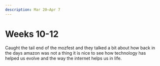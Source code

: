 ```yaml
---
description: Mar 20–Apr 7
---
```


# Weeks 10-12

Caught the tail end of the mozfest and they talked a bit about how back in the days amazon was not a thing it is nice to see how technology has helped us evolve and the way the internet helps us in life. &#x20;
